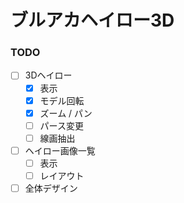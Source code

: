 # ブルアカヘイロー3D

### TODO

- [ ] 3Dヘイロー
  - [x] 表示
  - [x] モデル回転
  - [x] ズーム / パン
  - [ ] パース変更
  - [ ] 線画抽出
- [ ] ヘイロー画像一覧
  - [ ] 表示
  - [ ] レイアウト
- [ ] 全体デザイン
